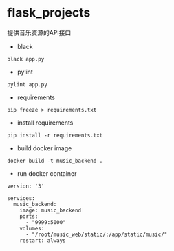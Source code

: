 # flask_projects

提供音乐资源的API接口
- black

```shell
black app.py
```

- pylint

```shell
pylint app.py
```

- requirements

```shell
pip freeze > requirements.txt
```

- install requirements

```shell
pip install -r requirements.txt
```

- build docker image

```shell
docker build -t music_backend .
```
- run docker container

```shell
version: '3'

services:
  music_backend:
    image: music_backend
    ports:
      - "9999:5000"
    volumes:
      - "/root/music_web/static/:/app/static/music/"
    restart: always
```
